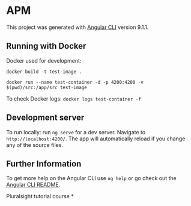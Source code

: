 # APM

This project was generated with [Angular CLI](https://github.com/angular/angular-cli) version 9.1.1.

## Running with Docker
Docker used for development:

`docker build -t test-image .`

`docker run --name test-container -d -p 4200:4200 -v $(pwd)/src:/app/src test-image`

To check Docker logs:
`docker logs test-container -f`

## Development server

To run locally: run `ng serve` for a dev server. Navigate to `http://localhost:4200/`. The app will automatically reload if you change any of the source files.


## Further Information

To get more help on the Angular CLI use `ng help` or go check out the [Angular CLI README](https://github.com/angular/angular-cli/blob/master/README.md).

Pluralsight tutorial course *
